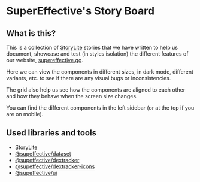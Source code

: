 # SuperEffective's Story Board

## What is this?

This is a collection of [StoryLite](https://itsjavi.com/storylite) stories that we have written to
help us document, showcase and test (in styles isolation) the different features of our website,
[supereffective.gg](https://supereffective.gg).

Here we can view the components in different sizes, in dark mode, different variants, etc. to see if
there are any visual bugs or inconsistencies.

The grid also help us see how the components are aligned to each other and how they behave when the
screen size changes.

You can find the different components in the left sidebar (or at the top if you are on mobile).

## Used libraries and tools

- [StoryLite](https://itsjavi.com/storylite)
- [@supeffective/dataset](https://npmjs.com/package/@supeffective/dataset)
- [@supeffective/dextracker](https://npmjs.com/package/@supeffective/dextracker)
- [@supeffective/dextracker-icons](https://npmjs.com/package/@supeffective/dextracker-icons)
- [@supeffective/ui](https://npmjs.com/package/@supeffective/ui)
